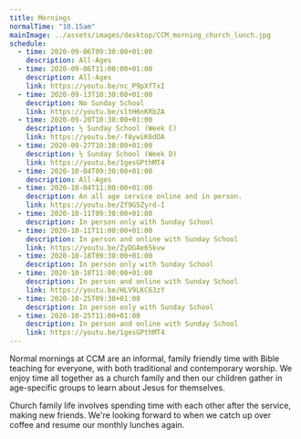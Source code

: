 ```yaml
---
title: Mornings
normalTime: "10.15am"
mainImage: ../assets/images/desktop/CCM_morning_church_lunch.jpg
schedule:
  - time: 2020-09-06T09:30:00+01:00
    description: All-Ages
  - time: 2020-09-06T11:00:00+01:00
    description: All-Ages
    link: https://youtu.be/nc_P9pXfTxI    
  - time: 2020-09-13T10:30:00+01:00
    description: No Sunday School
    link: https://youtu.be/sltH6nKRbZA
  - time: 2020-09-20T10:30:00+01:00
    description: ½ Sunday School (Week C)
    link: https://youtu.be/-f8ywiK6dOA
  - time: 2020-09-27T10:30:00+01:00
    description: ½ Sunday School (Week D)
    link: https://youtu.be/1gesGPthMT4
  - time: 2020-10-04T09:30:00+01:00
    description: All-Ages
  - time: 2020-10-04T11:00:00+01:00
    description: An all age service online and in person.
    link: https://youtu.be/Zf9G5Zyrd-I
  - time: 2020-10-11T09:30:00+01:00
    description: In person only with Sunday School
  - time: 2020-10-11T11:00:00+01:00
    description: In person and online with Sunday School
    link: https://youtu.be/ZyDGAe6Skvw
  - time: 2020-10-18T09:30:00+01:00
    description: In person only with Sunday School 
  - time: 2020-10-18T11:00:00+01:00
    description: In person and online with Sunday School 
    link: https://youtu.be/HLV9LKC63zY
  - time: 2020-10-25T09:30+01:00
    description: In person only with Sunday School 
  - time: 2020-10-25T11:00+01:00
    description: In person and online with Sunday School 
    link: https://youtu.be/1gesGPthMT4
---
```

Normal mornings at CCM are an informal, family friendly time with Bible teaching for everyone, with both traditional and contemporary worship. We enjoy time all together as a church family and then our children gather in age-specific groups to learn about Jesus for themselves.

Church family life involves spending time with each other after the service, making new friends. We're looking forward to when we catch up over coffee and resume our monthly lunches again.
